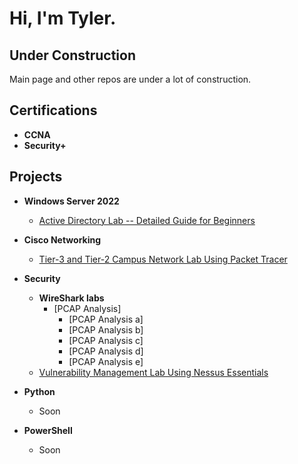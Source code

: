 <h1>Hi, I'm Tyler.</h1>
<h2>Under Construction</h2>
Main page and other repos are under a lot of construction. 
<h2>Certifications</h2>
 
 - <b>CCNA</b> 
 - <b>Security+</b>
 

<h2>Projects</h2>

- <b>Windows Server 2022</b>
  - [Active Directory Lab -- Detailed Guide for Beginners](https://github.com/TylersTechLab/ActiveDirectoryGuide)
- <b>Cisco Networking</b>
  - [Tier-3 and Tier-2 Campus Network Lab Using Packet Tracer](https://github.com/TylersTechLab/CampusNetworkLab)
- <b>Security</b>
  - <b>WireShark labs</b> 
    - [PCAP Analysis]
      - [PCAP Analysis a]
      - [PCAP Analysis b]
      - [PCAP Analysis c]
      - [PCAP Analysis d]
      - [PCAP Analysis e]
  - [Vulnerability Management Lab Using Nessus Essentials](https://github.com/TylersTechLab/NessusEssentialsLab) 

 
- <b>Python</b>
  - Soon
  
- <b>PowerShell</b>
  - Soon

